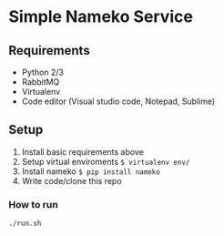 # Simple Nameko Service

## Requirements

- Python 2/3
- RabbitMQ
- Virtualenv
- Code editor (Visual studio code, Notepad, Sublime)

## Setup

1. Install basic requirements above
2. Setup virtual enviroments `$ virtualenv env/`
3. Install nameko  `$ pip install nameko`
4. Write code/clone this repo

### How to run

```shell
./run.sh
```